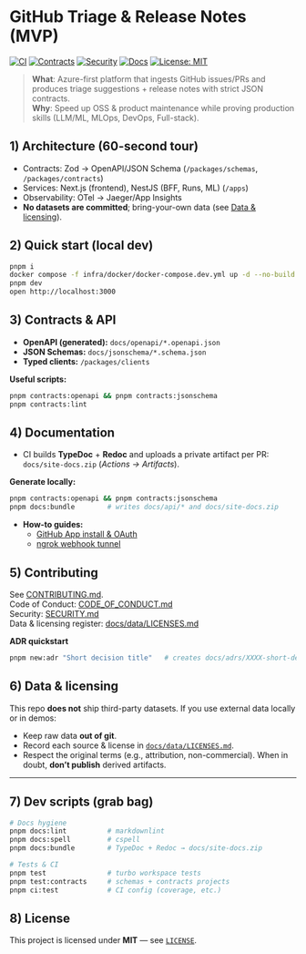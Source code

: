# GitHub Triage & Release Notes (MVP)

[![CI](https://img.shields.io/github/actions/workflow/status/<you>/gh-triage-mvp/ci.yml?branch=main)](./.github/workflows/ci.yml)
[![Contracts](https://img.shields.io/github/actions/workflow/status/<you>/gh-triage-mvp/contracts.yml?label=contracts)](./docs/openapi)
[![Security](https://img.shields.io/github/actions/workflow/status/<you>/gh-triage-mvp/security.yml?label=security)](./.github/workflows/security.yml)
[![Docs](https://img.shields.io/badge/docs-private%20artifact-blue)](#4-documentation)
[![License: MIT](https://img.shields.io/badge/license-MIT-green.svg)](./LICENSE)

> **What**: Azure-first platform that ingests GitHub issues/PRs and produces triage suggestions + release notes with strict JSON contracts.  
> **Why**: Speed up OSS & product maintenance while proving production skills (LLM/ML, MLOps, DevOps, Full-stack).

## 1) Architecture (60-second tour)

- Contracts: Zod → OpenAPI/JSON Schema (`/packages/schemas`, `/packages/contracts`)  
- Services: Next.js (frontend), NestJS (BFF, Runs, ML) (`/apps`)  
- Observability: OTel → Jaeger/App Insights  
- **No datasets are committed**; bring-your-own data (see [Data & licensing](#6-data--licensing)).

## 2) Quick start (local dev)

```bash
pnpm i
docker compose -f infra/docker/docker-compose.dev.yml up -d --no-build postgres redis azurite otel-collector jaeger
pnpm dev
open http://localhost:3000
```

## 3) Contracts & API

- **OpenAPI (generated):** `docs/openapi/*.openapi.json`
- **JSON Schemas:** `docs/jsonschema/*.schema.json`
- **Typed clients:** `/packages/clients`

**Useful scripts:**

```bash
pnpm contracts:openapi && pnpm contracts:jsonschema
pnpm contracts:lint
```

## 4) Documentation

- CI builds **TypeDoc** + **Redoc** and uploads a private artifact per PR: `docs/site-docs.zip` (*Actions → Artifacts*).

**Generate locally:**

```bash
pnpm contracts:openapi && pnpm contracts:jsonschema
pnpm docs:bundle        # writes docs/api/* and docs/site-docs.zip
```


- **How-to guides:**  
  - [GitHub App install & OAuth](./docs/howto/ghapp-github-install-oauth.md)  
  - [ngrok webhook tunnel](./docs/howto/ngrok_webhook.md)


## 5) Contributing

See [CONTRIBUTING.md](./CONTRIBUTING.md).  
Code of Conduct: [CODE_OF_CONDUCT.md](./CODE_OF_CONDUCT.md)  
Security: [SECURITY.md](./SECURITY.md)  
Data & licensing register: [docs/data/LICENSES.md](./docs/data/LICENSES.md)

**ADR quickstart**

```bash
pnpm new:adr "Short decision title"   # creates docs/adrs/XXXX-short-decision-title.md
```

## 6) Data & licensing

This repo **does not** ship third-party datasets. If you use external data locally or in demos:

- Keep raw data **out of git**.
- Record each source & license in [`docs/data/LICENSES.md`](./docs/data/LICENSES.md).
- Respect the original terms (e.g., attribution, non-commercial). When in doubt, **don’t publish** derived artifacts.

---

## 7) Dev scripts (grab bag)

```bash
# Docs hygiene
pnpm docs:lint          # markdownlint
pnpm docs:spell         # cspell
pnpm docs:bundle        # TypeDoc + Redoc → docs/site-docs.zip

# Tests & CI
pnpm test               # turbo workspace tests
pnpm test:contracts     # schemas + contracts projects
pnpm ci:test            # CI config (coverage, etc.)
```

## 8) License

This project is licensed under **MIT** — see [`LICENSE`](./LICENSE).
